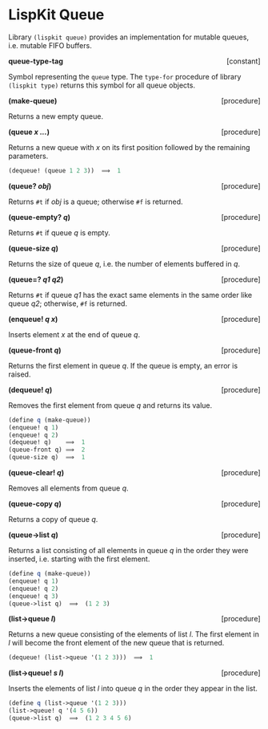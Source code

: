 # LispKit Queue

Library `(lispkit queue)` provides an implementation for mutable queues, i.e. mutable FIFO buffers.

**queue-type-tag** <span style="float:right;text-align:rigth;">[constant]</span>  

Symbol representing the `queue` type. The `type-for` procedure of library `(lispkit type)` returns this symbol for all queue objects.

**(make-queue)** <span style="float:right;text-align:rigth;">[procedure]</span>   

Returns a new empty queue.

**(queue _x ..._)** <span style="float:right;text-align:rigth;">[procedure]</span>   

Returns a new queue with _x_ on its first position followed by the remaining parameters.

```scheme
(dequeue! (queue 1 2 3))  ⟹  1 
```

**(queue? _obj_)** <span style="float:right;text-align:rigth;">[procedure]</span>   

Returns `#t` if _obj_ is a queue; otherwise `#f` is returned.

**(queue-empty? _q_)** <span style="float:right;text-align:rigth;">[procedure]</span>   

Returns `#t` if queue _q_ is empty.

**(queue-size _q_)** <span style="float:right;text-align:rigth;">[procedure]</span>   

Returns the size of queue _q_, i.e. the number of elements buffered in _q_.

**(queue=? _q1 q2_)** <span style="float:right;text-align:rigth;">[procedure]</span>   

Returns `#t` if queue _q1_ has the exact same elements in the same order like queue _q2_; otherwise, `#f` is returned.

**(enqueue! _q x_)** <span style="float:right;text-align:rigth;">[procedure]</span>   

Inserts element _x_ at the end of queue _q_.

**(queue-front _q_)** <span style="float:right;text-align:rigth;">[procedure]</span>   

Returns the first element in queue _q_. If the queue is empty, an error is raised.

**(dequeue! _q_)** <span style="float:right;text-align:rigth;">[procedure]</span>   

Removes the first element from queue _q_ and returns its value.

```scheme
(define q (make-queue))
(enqueue! q 1)
(enqueue! q 2)
(dequeue! q)    ⟹  1
(queue-front q) ⟹  2
(queue-size q)  ⟹  1
```

**(queue-clear! _q_)** <span style="float:right;text-align:rigth;">[procedure]</span>   

Removes all elements from queue _q_.

**(queue-copy _q_)** <span style="float:right;text-align:rigth;">[procedure]</span>   

Returns a copy of queue _q_.

**(queue-\>list _q_)** <span style="float:right;text-align:rigth;">[procedure]</span>   

Returns a list consisting of all elements in queue _q_ in the order they were inserted, i.e. starting with the first element.

```scheme
(define q (make-queue))
(enqueue! q 1)
(enqueue! q 2)
(enqueue! q 3)
(queue->list q)  ⟹  (1 2 3)
```

**(list-\>queue _l_)** <span style="float:right;text-align:rigth;">[procedure]</span>   

Returns a new queue consisting of the elements of list _l_. The first element in _l_ will become the front element of the new queue that is returned.

```scheme
(dequeue! (list->queue '(1 2 3)))  ⟹  1
```

**(list-\>queue! _s l_)** <span style="float:right;text-align:rigth;">[procedure]</span>   

Inserts the elements of list _l_ into queue _q_ in the order they appear in the list.

```scheme
(define q (list->queue '(1 2 3)))
(list->queue! q '(4 5 6))
(queue->list q)  ⟹  (1 2 3 4 5 6)
```
